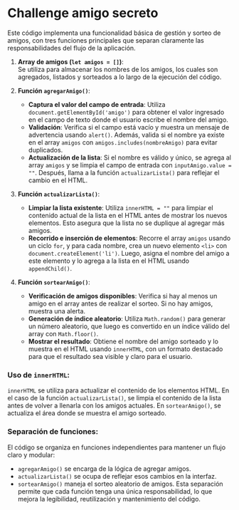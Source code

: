 # Challenge amigo secreto

Este código implementa una funcionalidad básica de gestión y sorteo de amigos, con tres funciones principales que separan claramente las responsabilidades del flujo de la aplicación.

1. **Array de amigos (`let amigos = []`)**:  
   Se utiliza para almacenar los nombres de los amigos, los cuales son agregados, listados y sorteados a lo largo de la ejecución del código.

2. **Función `agregarAmigo()`**:  
   - **Captura el valor del campo de entrada**: Utiliza `document.getElementById('amigo')` para obtener el valor ingresado en el campo de texto donde el usuario escribe el nombre del amigo.
   - **Validación**: Verifica si el campo está vacío y muestra un mensaje de advertencia usando `alert()`. Además, valida si el nombre ya existe en el array `amigos` con `amigos.includes(nombreAmigo)` para evitar duplicados.
   - **Actualización de la lista**: Si el nombre es válido y único, se agrega al array `amigos` y se limpia el campo de entrada con `inputAmigo.value = ""`. Después, llama a la función `actualizarLista()` para reflejar el cambio en el HTML.
   
3. **Función `actualizarLista()`**:  
   - **Limpiar la lista existente**: Utiliza `innerHTML = ""` para limpiar el contenido actual de la lista en el HTML antes de mostrar los nuevos elementos. Esto asegura que la lista no se duplique al agregar más amigos.
   - **Recorrido e inserción de elementos**: Recorre el array `amigos` usando un ciclo `for`, y para cada nombre, crea un nuevo elemento `<li>` con `document.createElement('li')`. Luego, asigna el nombre del amigo a este elemento y lo agrega a la lista en el HTML usando `appendChild()`.

4. **Función `sortearAmigo()`**:  
   - **Verificación de amigos disponibles**: Verifica si hay al menos un amigo en el array antes de realizar el sorteo. Si no hay amigos, muestra una alerta.
   - **Generación de índice aleatorio**: Utiliza `Math.random()` para generar un número aleatorio, que luego es convertido en un índice válido del array con `Math.floor()`.
   - **Mostrar el resultado**: Obtiene el nombre del amigo sorteado y lo muestra en el HTML usando `innerHTML`, con un formato destacado para que el resultado sea visible y claro para el usuario.

### **Uso de `innerHTML`**:  
`innerHTML` se utiliza para actualizar el contenido de los elementos HTML. En el caso de la función `actualizarLista()`, se limpia el contenido de la lista antes de volver a llenarla con los amigos actuales. En `sortearAmigo()`, se actualiza el área donde se muestra el amigo sorteado.

### **Separación de funciones**:  
El código se organiza en funciones independientes para mantener un flujo claro y modular:
- `agregarAmigo()` se encarga de la lógica de agregar amigos.
- `actualizarLista()` se ocupa de reflejar esos cambios en la interfaz.
- `sortearAmigo()` maneja el sorteo aleatorio de amigos.
Esta separación permite que cada función tenga una única responsabilidad, lo que mejora la legibilidad, reutilización y mantenimiento del código.
